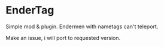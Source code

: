 # EnderTag

Simple mod & plugin. Endermen with nametags can't teleport.

Make an issue, i will port to requested version.
